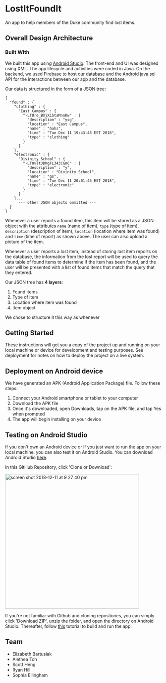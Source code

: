 # LostItFoundIt

An app to help members of the Duke community find lost items. 

## Overall Design Architecture

### Built With

We built this app using [Android Studio](https://developer.android.com/studio/). The front-end and UI was designed using XML. The app lifecycle and activities were coded in Java. On the backend, we used [Firebase](https://firebase.google.com/) to host our database and the [Android java.sql](https://developer.android.com/reference/java/sql/package-summary) API for the interactions between our app and the database.

Our data is structured in the form of a JSON tree:

```
{
  "found" : {
    "clothing" : {
      "East Campus" : {
        "-LTUre_BXjXiStaMnnKw" : {
          "description" : "ysg",
          "location" : "East Campus",
          "name" : "hahs",
          "time" : "Tue Dec 11 19:43:48 EST 2018",
          "type" : "clothing"
        }
      }
    },
    "electronic" : {
      "Divinity School" : {
        "-LTUvltJDMgFL343CGnC" : {
          "description" : "y",
          "location" : "Divinity School",
          "name" : "gs",
          "time" : "Tue Dec 11 20:01:46 EST 2018",
          "type" : "electronic"
        }
      }
    }...
      --- other JSON objects ommitted ---
  }
}
```

Whenever a user reports a found item, this item will be stored as a JSON object with the attributes ```name``` (name of item), ```type``` (type of item), ```description``` (description of item), ```location``` (location where item was found) and ```time``` (time of report) as shown above. The user can also upload a picture of the item. 

Whenever a user reports a lost item, instead of storing lost item reports on the database, the information from the lost report will be used to query the data table of found items to determine if the item has been found, and the user will be presented with a list of found items that match the query that they entered. 

Our JSON tree has **4 layers**:
1. Found items
2. Type of item
3. Location where item was found
4. Item object

We chose to structure it this way as whenever 

## Getting Started

These instructions will get you a copy of the project up and running on your local machine or device for development and testing purposes. See deployment for notes on how to deploy the project on a live system.

## Deployment on Android device
We have generated an APK (Android Application Package) file. Follow these steps:
1. Connect your Android smartphone or tablet to your computer
2. Download the APK file
3. Once it's downloaded, open Downloads, tap on the APK file, and tap Yes when prompted
4. The app will begin installing on your device

## Testing on Android Studio

If you don't own an Android device or if you just want to run the app on your local machine, you can also test it on Android Studio. You can download Android Studio [here](https://developer.android.com/studio/). 

In this GitHub Repository, click 'Clone or Download':
<p><img width="432" alt="screen shot 2018-12-11 at 9 27 40 pm" src="https://user-images.githubusercontent.com/22549537/49843002-a5476080-fd8b-11e8-9046-a00785a4d511.png"></p>

If you're not familiar with Github and cloning repositories, you can simply click 'Download ZIP', unzip the folder, and open the directory on Android Studio. Thereafter, follow [this](https://developer.android.com/studio/run/) tutorial to build and run the app. 

## Team

- Elizabeth Bartusiak
- Alethea Toh
- Scott Heng
- Ryan Hill
- Sophia Ellingham
